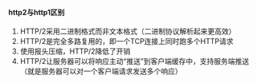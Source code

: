#### http2与http1区别
1. HTTP/2采用二进制格式而非文本格式（二进制协议解析起来更高效）
2. HTTP/2是完全多路复用的，即一个TCP连接上同时跑多个HTTP请求
3. 使用报头压缩，HTTP/2降低了开销
4. HTTP/2让服务器可以将响应主动“推送”到客户端缓存中，支持服务端推送（就是服务器可以对一个客户端请求发送多个响应）

